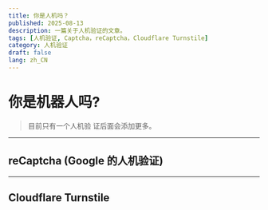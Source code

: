 ```yaml
---
title: 你是人机吗？
published: 2025-08-13
description: 一篇关于人机验证的文章。
tags: [人机验证, Captcha，reCaptcha，Cloudflare Turnstile]
category: 人机验证
draft: false
lang: zh_CN
---
```

# 你是机器人吗?

>目前只有一个人机验
>证后面会添加更多。

---

  <head>
    <title>reCAPTCHA demo: Simple page</title>
    <script src="https://www.google.com/recaptcha/enterprise.js" async defer></script>
<!-- Cloudflare Turnstile -->
    <script src="https://challenges.cloudflare.com/turnstile/v0/api.js?onload=onloadTurnstileCallback" defer async></script>

## reCaptcha (Google 的人机验证)
 <div class="g-recaptcha" data-sitekey="6LdDuKQrAAAAADf7Mjk0uGk8TpE4pS6tZGVJysmd"></div>
 
 ---
 
 ## Cloudflare Turnstile
<div id="example-container"></div>
<script is:inline>
  function onloadTurnstileCallback() {
    // 确保 turnstile 对象已加载
    if (typeof turnstile !== 'undefined') {
      turnstile.render('#example-container', {
        // 重要：将下面的 sitekey 替换为你自己的
        sitekey: '0x4AAAAAABrPIUcI27cDx0yn', // 这是一个用于测试的 key
        callback: function(token) {
          console.log(`挑战成功，获取到的 token 是: ${token}`);
          // 在这里你可以将 token 发送到后端进行验证
        },
      });
    }
  }
</script>


